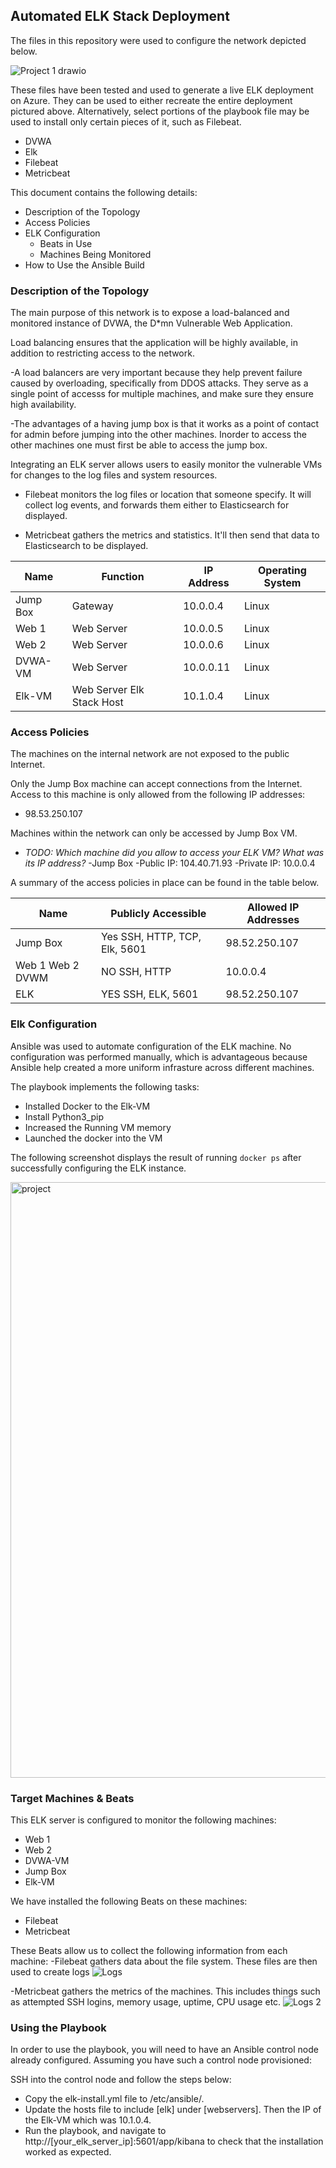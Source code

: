 ## Automated ELK Stack Deployment

The files in this repository were used to configure the network depicted below.

![Project 1 drawio](https://user-images.githubusercontent.com/92039917/160265236-b7c2468a-1a7b-45dc-a46f-ae065f3a06c3.png)


These files have been tested and used to generate a live ELK deployment on Azure. They can be used to either recreate the entire deployment pictured above. Alternatively, select portions of the playbook file may be used to install only certain pieces of it, such as Filebeat.

  - DVWA
  - Elk
  - Filebeat
  - Metricbeat

This document contains the following details:
- Description of the Topology
- Access Policies
- ELK Configuration
  - Beats in Use
  - Machines Being Monitored
- How to Use the Ansible Build


### Description of the Topology

The main purpose of this network is to expose a load-balanced and monitored instance of DVWA, the D*mn Vulnerable Web Application.

Load balancing ensures that the application will be highly available, in addition to restricting access to the network.

 -A load balancers are very important because they help prevent failure caused by overloading, specifically from DDOS attacks. They serve as a single point of accesss for multiple machines, and make sure they ensure high availability.

-The advantages of a having jump box is that it works as a point of contact for admin before jumping into the other machines. Inorder to access the other machines one must first be able to access the jump box.  

Integrating an ELK server allows users to easily monitor the vulnerable VMs for changes to the log files and system resources.

- Filebeat monitors the log files or location that someone specify. It will collect log events, and forwards them either to Elasticsearch for displayed.

- Metricbeat gathers the metrics and statistics. It'll then send that data to Elasticsearch to be displayed.

| Name     | Function                  | IP Address | Operating System |
|----------|---------------------------|------------|------------------|
| Jump Box | Gateway                   | 10.0.0.4   | Linux            |
| Web 1    | Web Server                | 10.0.0.5   | Linux            |
| Web 2    | Web Server                | 10.0.0.6   | Linux            |
| DVWA-VM  | Web Server                | 10.0.0.11  | Linux            |
| Elk-VM   | Web Server Elk Stack Host | 10.1.0.4   | Linux            |


### Access Policies

The machines on the internal network are not exposed to the public Internet. 

Only the Jump Box machine can accept connections from the Internet. Access to this machine is only allowed from the following IP addresses:
- 98.53.250.107

Machines within the network can only be accessed by Jump Box VM.
- _TODO: Which machine did you allow to access your ELK VM? What was its IP address?_
-Jump Box
-Public IP: 104.40.71.93 
-Private IP: 10.0.0.4

A summary of the access policies in place can be found in the table below.

| Name              | Publicly Accessible           |  Allowed IP Addresses |
|-------------------|-------------------------------|-----------------------|
| Jump Box          | Yes SSH, HTTP, TCP, Elk, 5601 | 98.52.250.107         |
| Web 1 Web 2 DVWM  | NO SSH, HTTP                  | 10.0.0.4              |
| ELK               | YES SSH, ELK, 5601            | 98.52.250.107         |

### Elk Configuration

Ansible was used to automate configuration of the ELK machine. No configuration was performed manually, which is advantageous because Ansible help created a more uniform infrasture across different machines. 

The playbook implements the following tasks:
- Installed Docker to the Elk-VM
- Install Python3_pip
- Increased the Running VM memory
- Launched the docker into the VM

The following screenshot displays the result of running `docker ps` after successfully configuring the ELK instance.

<img width="953" alt="project" src="https://user-images.githubusercontent.com/92039917/160264038-e3203b5a-613d-43fc-88dd-c465398fb554.png">


### Target Machines & Beats
This ELK server is configured to monitor the following machines:
- Web 1
- Web 2
- DVWA-VM
- Jump Box 
- Elk-VM

We have installed the following Beats on these machines:
- Filebeat
- Metricbeat 

These Beats allow us to collect the following information from each machine:
-Filebeat gathers data about the file system. These files are then used to create logs
![Logs](https://user-images.githubusercontent.com/92039917/160265888-241303a1-24be-4e44-98c5-8f7ae0ae86f8.png)

-Metricbeat gathers the metrics of the machines. This includes things such as attempted SSH logins, memory usage, uptime, CPU usage etc. 
![Logs 2](https://user-images.githubusercontent.com/92039917/160265962-0c992652-4b98-4ae5-9f45-a54ef7e93df7.png)

### Using the Playbook
In order to use the playbook, you will need to have an Ansible control node already configured. Assuming you have such a control node provisioned: 

SSH into the control node and follow the steps below:
- Copy the elk-install.yml file to /etc/ansible/.
- Update the hosts file to include [elk] under [webservers]. Then the IP of the Elk-VM which was 10.1.0.4.
- Run the playbook, and navigate to http://[your_elk_server_ip]:5601/app/kibana to check that the installation worked as expected.

